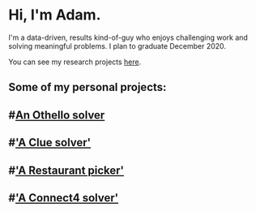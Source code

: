 # Hi, I'm Adam. 

I'm a data-driven, results kind-of-guy who enjoys challenging work and solving meaningful problems. I plan to graduate December 2020.

You can see my research projects [here](https://adamrbehrman.github.io/research-projects).


## Some of my personal projects:
#[An Othello solver](https://github.com/adamrbehrman/OthelloSolver)
- 
#['A Clue solver'](https://github.com/adamrbehrman/ClueSolver)
- 
#['A Restaurant picker'](https://github.com/adamrbehrman/Restaurant-Picker)
- 
#['A Connect4 solver'](https://github.com/adamrbehrman/Connect4Solver)
- 
